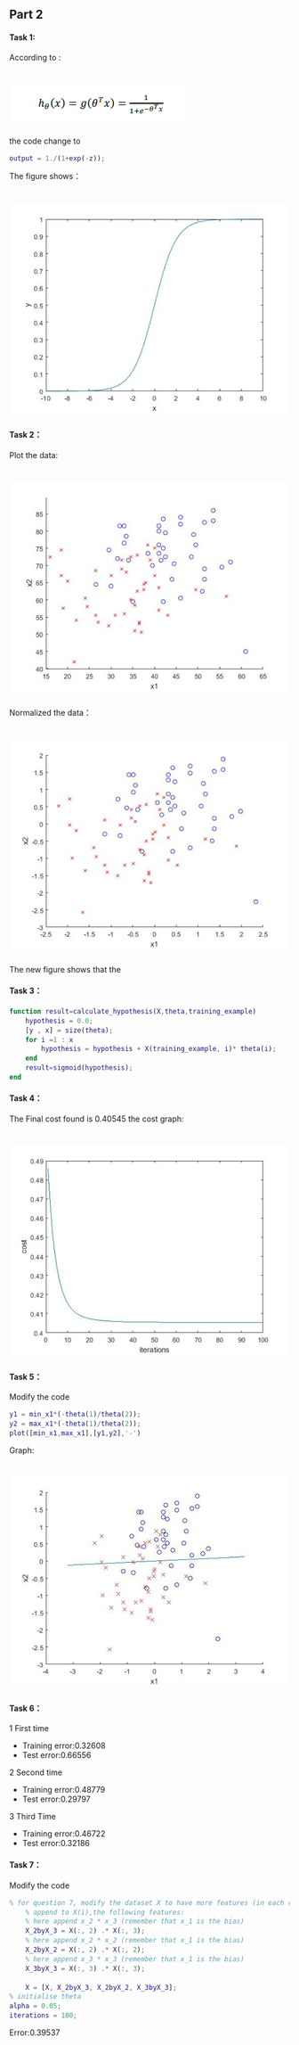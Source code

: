 



## Part 2

#### Task 1:

According to :
# ![img](part2-1-1-1.png)
the code change to

``` Matlab
output = 1./(1+exp(-z));  
```

The figure shows：
# ![img](part2/logistic_regression/2-1-1-1.jpg)

#### Task 2：

Plot the data:
# ![img](part2/logistic_regression/plotData.jpg)
Normalized the data：
# ![img](part2/logistic_regression/plotdatanormalise.jpg)

The new figure shows that the

#### Task 3：

``` Matlab
function result=calculate_hypothesis(X,theta,training_example)
    hypothesis = 0.0;
    [y , x] = size(theta);
    for i =1 : x
        hypothesis = hypothesis + X(training_example, i)* theta(i);
    end
    result=sigmoid(hypothesis);
end

```
#### Task 4：
The Final cost found is 0.40545
the cost graph:
# ![img](part2/logistic_regression/task4-2.jpg)

#### Task 5：

Modify the code
``` Matlab
y1 = min_x1*(-theta(1)/theta(2));
y2 = max_x1*(-theta(1)/theta(2));
plot([min_x1,max_x1],[y1,y2],'-')
```
Graph:
# ![img](part2/logistic_regression/task4.jpg)


#### Task 6：

1 First time
 - Training error:0.32608
 - Test error:0.66556

2 Second time
 - Training error:0.48779
 - Test error:0.29797

3 Third Time
 - Training error:0.46722
 - Test error:0.32186



#### Task 7：

Modify the code

``` Matlab
% for question 7, modify the dataset X to have more features (in each row)
    % append to X(i),the following features:
    % here append x_2 * x_3 (remember that x_1 is the bias)
    X_2byX_3 = X(:, 2) .* X(:, 3);
    % here append x_2 * x_2 (remember that x_1 is the bias)
    X_2byX_2 = X(:, 2) .* X(:, 2);
    % here append x_3 * x_3 (remember that x_1 is the bias)
    X_3byX_3 = X(:, 3) .* X(:, 3);

    X = [X, X_2byX_3, X_2byX_2, X_3byX_3];
% initialise theta
alpha = 0.05;
iterations = 100;
```
Error:0.39537
